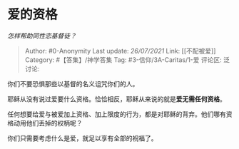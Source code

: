 # 爱的资格
*怎样帮助同性恋基督徒？*

> Author: #0-Anonymity
> Last update: *26/07/2021*
> Link: [[不配被爱]]
> Category: #【答集】/神学答集
> Tag: #3-信仰/3A-Caritas/1-爱
> 评论区:
> 泛讨论:

你们不要恐惧那些以基督的名义诅咒你们的人。

耶稣从没有说过爱要什么资格。恰恰相反，耶稣从来说的就是**爱无需任何资格**。

任何想要给爱与被爱加上资格、加上限度的行为，都是对耶稣的背弃。他们哪有资格动用他们丢掉的权柄呢？

你们只需要考虑什么是爱，就足以享有全部的祝福了。

